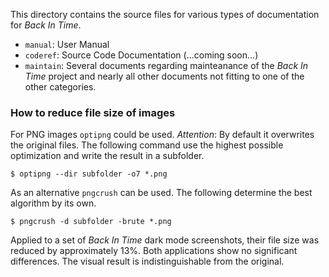 <!--
SPDX-FileCopyrightText: © 2024 Back In Time Team

SPDX-License-Identifier: GPL-2.0-or-later

This file is part of the program "Back In Time" which is released under GNU
General Public License v2 (GPLv2). See directory LICENSES or go to
<https://spdx.org/licenses/GPL-2.0-or-later.html>
-->
This directory contains the source files for various types of documentation
for _Back In Time_.

- `manual`: User Manual
- `coderef`: Source Code Documentation (...coming soon...)
- `maintain`: Several documents regarding mainteanance of the _Back In Time_
  project and nearly all other documents not fitting to one of the other
  categories.

### How to reduce file size of images
For PNG images `optipng` could be used. *Attention*: By default it overwrites
the original files. The following command use the highest possible optimization
and write the result in a subfolder.

    $ optipng --dir subfolder -o7 *.png

As an alternative `pngcrush` can be used. The following determine the best
algorithm by its own.

    $ pngcrush -d subfolder -brute *.png

Applied to a set of _Back In Time_ dark mode screenshots, their file size
was reduced by approximately 13%. Both applications show no significant
differences. The visual result is indistinguishable from the original.
